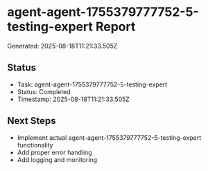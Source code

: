 # agent-agent-1755379777752-5-testing-expert Report

Generated: 2025-08-18T11:21:33.505Z

## Status
- Task: agent-agent-1755379777752-5-testing-expert
- Status: Completed
- Timestamp: 2025-08-18T11:21:33.505Z

## Next Steps
- Implement actual agent-agent-1755379777752-5-testing-expert functionality
- Add proper error handling
- Add logging and monitoring
